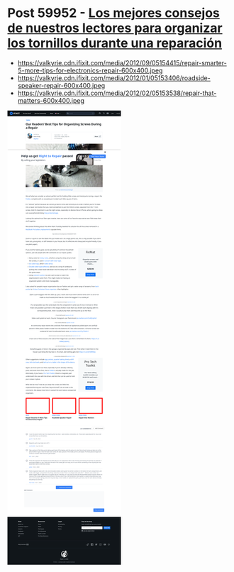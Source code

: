 # Post 59952 - [Los mejores consejos de nuestros lectores para organizar los tornillos durante una reparación](https://www.ifixit.com/News/59952/los-mejores-consejos-de-nuestros-lectores-para-organizar-los-tornillos-durante-una-reparacion)

- https://valkyrie.cdn.ifixit.com/media/2012/09/05154415/repair-smarter-5-more-tips-for-electronics-repair-600x400.jpeg
- https://valkyrie.cdn.ifixit.com/media/2012/01/05153406/roadside-speaker-repair-600x400.jpeg
- https://valkyrie.cdn.ifixit.com/media/2012/02/05153538/repair-that-matters-600x400.jpeg

![screencap](screenshots/1d7e82a0-a889-4b80-b00c-c411fcf13a45.png)
